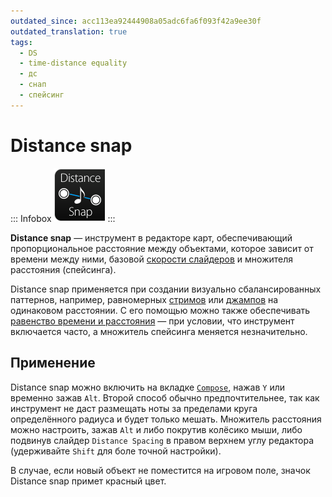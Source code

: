 ```yaml
---
outdated_since: acc113ea92444908a05adc6fa6f093f42a9ee30f
outdated_translation: true
tags:
  - DS
  - time-distance equality
  - дс
  - снап
  - спейсинг
---
```


# Distance snap

::: Infobox
![](/wiki/shared/editor/editor-draw-distsnap.png "Значок инструмента Distance snap")
:::

**Distance snap** — инструмент в редакторе карт, обеспечивающий пропорциональное расстояние между объектами, которое зависит от времени между ними, базовой [скорости слайдеров](/wiki/Gameplay/Hit_object/Slider/Slider_velocity) и множителя расстояния (спейсинга).

Distance snap применяется при создании визуально сбалансированных паттернов, например, равномерных [стримов](/wiki/Beatmap/Pattern/osu!/Stream) или [джампов](/wiki/Beatmap/Pattern/osu!/Jump) на одинаковом расстоянии. С его помощью можно также обеспечивать [равенство времени и расстояния](/wiki/Beatmapping/Mapping_techniques/Time-distance_equality) — при условии, что инструмент включается часто, а множитель спейсинга меняется незначительно.

## Применение

Distance snap можно включить на вкладке [`Compose`](/wiki/Client/Beatmap_editor/Compose), нажав `Y` или временно зажав `Alt`. Второй способ обычно предпочтительнее, так как инструмент не даст размещать ноты за пределами круга определённого радиуса и будет только мешать. Множитель расстояния можно настроить, зажав `Alt` и либо покрутив колёсико мыши, либо подвинув слайдер `Distance Spacing` в правом верхнем углу редактора (удерживайте `Shift` для боле точной настройки).

В случае, если новый объект не поместится на игровом поле, значок Distance snap примет красный цвет.
